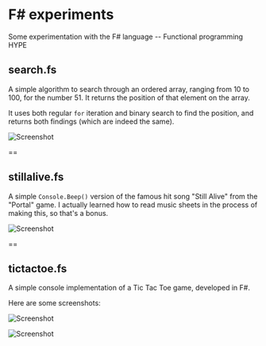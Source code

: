 # F# experiments
Some experimentation with the F# language -- Functional programming HYPE


## search.fs
A simple algorithm to search through an ordered array, ranging from 10 to 100, for the number 51. It returns the position of that element on the array.

It uses both regular `for` iteration and binary search to find the position, and returns both findings (which are indeed the same).

![Screenshot](http://i.imgur.com/MVTyhec.png)

==

## stillalive.fs
A simple `Console.Beep()` version of the famous hit song "Still Alive" from the "Portal" game. I actually learned how to read music sheets in the process of making this, so that's a bonus.

![Screenshot](http://i.imgur.com/KamhuNL.png)

==

## tictactoe.fs
A simple console implementation of a Tic Tac Toe game, developed in F#.

Here are some screenshots:

![Screenshot](http://i.imgur.com/zpR595D.png)

![Screenshot](http://i.imgur.com/VT2fa7x.png)
